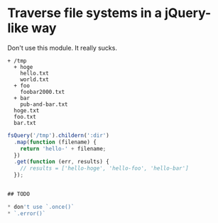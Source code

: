 # Traverse file systems in a jQuery-like way

Don't use this module. It really sucks.

```
+ /tmp
  + hoge
    hello.txt
    world.txt
  + foo
    foobar2000.txt
  + bar
    pub-and-bar.txt
  hoge.txt
  foo.txt
  bar.txt
```

```javascript
fsQuery('/tmp').childern(':dir')
  .map(function (filename) {
    return 'hello-' + filename;
  })
  .get(function (err, results) {
    // results = ['hello-hoge', 'hello-foo', 'hello-bar']
  });
```

```javascript

## TODO

* don't use `.once()`
* `.error()`